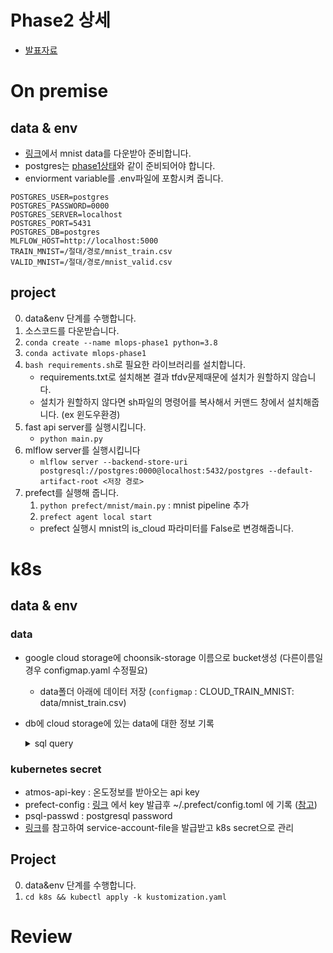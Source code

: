 # Phase2 상세

- [발표자료](https://docs.google.com/presentation/d/1TC_wMWykpN7QATgJnGuMVkwP_cm4PjEe3M3L57RuAfY/edit#slide=id.gf0d4a04c0e_2_75)

# On premise

## data & env

- [링크](https://drive.google.com/drive/folders/16BYXTck28c4Lvz8ps31atB8zfaBtHlW0?usp=sharing)에서 mnist data를 다운받아 준비합니다.
- postgres는 [phase1상태](phase1.md)와 같이 준비되어야 합니다.
- enviorment variable를 .env파일에 포함시켜 줍니다.
```plain
POSTGRES_USER=postgres
POSTGRES_PASSWORD=0000
POSTGRES_SERVER=localhost
POSTGRES_PORT=5431
POSTGRES_DB=postgres
MLFLOW_HOST=http://localhost:5000
TRAIN_MNIST=/절대/경로/mnist_train.csv
VALID_MNIST=/절대/경로/mnist_valid.csv
```

## project

0. data&env 단계를 수행합니다.
1. 소스코드를 다운받습니다.
2. `conda create --name mlops-phase1 python=3.8`
3. `conda activate mlops-phase1`
4. `bash requirements.sh`로 필요한 라이브러리를 설치합니다.
   * requirements.txt로 설치해본 결과 tfdv문제때문에 설치가 원할하지 않습니다.
   * 설치가 원할하지 않다면 sh파일의 명령어를 복사해서 커맨드 창에서 설치해줍니다. (ex 윈도우환경)
5. fast api server를 실행시킵니다.
   * `python main.py`
6. mlflow server를 실행시킵니다
   * `mlflow server --backend-store-uri postgresql://postgres:0000@localhost:5432/postgres --default-artifact-root <저장 경로>`
7. prefect를 실행해 줍니다.
   1. `python prefect/mnist/main.py` : mnist pipeline 추가
   2. `prefect agent local start`
   - prefect 실행시 mnist의 is_cloud 파라미터를 False로 변경해줍니다.

# k8s

## data & env

### data

- google cloud storage에 choonsik-storage 이름으로 bucket생성 (다른이름일 경우 configmap.yaml 수정필요)
  - data폴더 아래에 데이터 저장 (`configmap` : CLOUD_TRAIN_MNIST: data/mnist_train.csv)
- db에 cloud storage에 있는 data에 대한 정보 기록
    <details>
    <summary>sql query</summary>
    
    ```sql

        def insert_info():
            insert_q = """
                INSERT INTO data_info (
                    path,
                    exp_name,
                    version,
                    data_from
                ) VALUES (
                    '{}',
                    '{}',
                    {},
                    '{}'
                )
            """

            engine.execute(insert_q.format(
                'data/mnist_train.csv',
                'mnist',
                1,
                'mnist_company'
            ))
            engine.execute(insert_q.format(
                'data/mnist_valid.csv',
                'mnist',
                1,
                'mnist_company'
            ))

        insert_info()

    ```
    </details>

### kubernetes secret

- atmos-api-key : 온도정보를 받아오는 api key
- prefect-config : [링크](https://cloud.prefect.io/user/keys) 에서 key 발급후 ~/.prefect/config.toml 에 기록 ([참고](https://docs.prefect.io/orchestration/concepts/api_keys.html#using-api-keys))
- psql-passwd : postgresql password
- [링크](https://cloud.google.com/docs/authentication/getting-started)를 참고하여 service-account-file을 발급받고 k8s secret으로 관리

## Project

0. data&env 단계를 수행합니다.
1. `cd k8s && kubectl apply -k kustomization.yaml`
# Review
